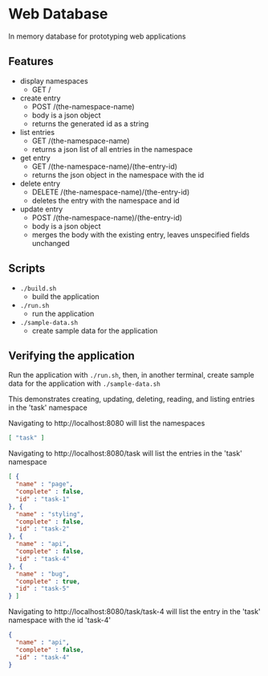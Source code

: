 # Web Database
In memory database for prototyping web applications

## Features
- display namespaces
    - GET /
- create entry
    - POST /(the-namespace-name)
    - body is a json object
    - returns the generated id as a string
- list entries
    - GET /(the-namespace-name)
    - returns a json list of all entries in the namespace
- get entry
    - GET /(the-namespace-name)/(the-entry-id)
    - returns the json object in the namespace with the id
- delete entry
    - DELETE /(the-namespace-name)/(the-entry-id)
    - deletes the entry with the namespace and id
- update entry
    - POST /(the-namespace-name)/(the-entry-id)
    - body is a json object
    - merges the body with the existing entry, leaves unspecified fields unchanged

## Scripts
- `./build.sh`
    - build the application
- `./run.sh`
    - run the application
- `./sample-data.sh`
    - create sample data for the application

## Verifying the application

Run the application with `./run.sh`, then, in another terminal, create sample data for the application with `./sample-data.sh`

This demonstrates creating, updating, deleting, reading, and listing entries in the 'task' namespace

Navigating to http://localhost:8080 will list the namespaces

```json
[ "task" ]
```

Navigating to http://localhost:8080/task will list the entries in the 'task' namespace

```json
[ {
  "name" : "page",
  "complete" : false,
  "id" : "task-1"
}, {
  "name" : "styling",
  "complete" : false,
  "id" : "task-2"
}, {
  "name" : "api",
  "complete" : false,
  "id" : "task-4"
}, {
  "name" : "bug",
  "complete" : true,
  "id" : "task-5"
} ]
```

Navigating to http://localhost:8080/task/task-4 will list the entry in the 'task' namespace with the id 'task-4'

```json
{
  "name" : "api",
  "complete" : false,
  "id" : "task-4"
}
```

